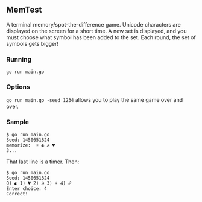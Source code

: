 ## MemTest

A terminal memory/spot-the-difference game. Unicode characters are displayed on the screen for a short time. A new set is displayed, and you must choose what symbol has been added to the set. Each round, the set of symbols gets bigger!

### Running

`go run main.go`

### Options
`go run main.go -seed 1234` allows you to play the same game over and over.

### Sample
```
$ go run main.go
Seed: 1450651824
memorize:  ☀ ◐ ☭ ♥
3...
```
That last line is a timer. Then:
```
$ go run main.go
Seed: 1450651824
0) ◐ 1) ♥ 2) ☭ 3) ☀ 4) ☍
Enter choice: 4
Correct!
```